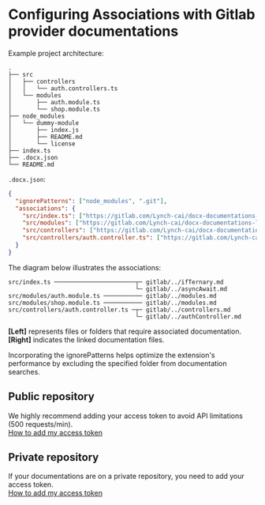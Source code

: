 # Configuring Associations with Gitlab provider documentations

Example project architecture:
```
.
├── src
│   ├── controllers
│   │   └── auth.controllers.ts
│   └── modules
│       ├── auth.module.ts
│       └── shop.module.ts
├── node_modules
│   └── dummy-module
│       ├── index.js
│       ├── README.md
│       └── license
├── index.ts
├── .docx.json
└── README.md
```

`.docx.json`:
```json
{
  "ignorePatterns": ["node_modules", ".git"],
  "associations": {
    "src/index.ts": ["https://gitlab.com/Lynch-cai/docx-documentations-local-template/-/blob/main/documentations/ifTernary.md", "https://gitlab.com/Lynch-cai/docx-documentations-local-template/-/blob/main/documentations/asyncAwait.md"],
    "src/modules": ["https://gitlab.com/Lynch-cai/docx-documentations-local-template/-/blob/main/documentations/modules.md"],
    "src/controllers": ["https://gitlab.com/Lynch-cai/docx-documentations-local-template/-/blob/main/documentations/controllers/controllers.md"],
    "src/controllers/auth.controller.ts": ["https://gitlab.com/Lynch-cai/docx-documentations-local-template/-/blob/main/documentations/controllers/authControllers.md"]
  }
}
```

The diagram below illustrates the associations:
```
src/index.ts ───────────────────────┬─ gitlab/../ifTernary.md
                                    └─ gitlab/../asyncAwait.md
src/modules/auth.module.ts ─────────── gitlab/../modules.md
src/modules/shop.module.ts ─────────── gitlab/../modules.md
src/controllers/auth.controller.ts ─┬─ gitlab/../controllers.md
                                    └─ gitlab/../authController.md
```
**[Left]** represents files or folders that require associated documentation.<br/>
**[Right]** indicates the linked documentation files.

Incorporating the ignorePatterns helps optimize the extension's performance by excluding the specified folder from documentation searches.

## Public repository
We highly recommend adding your access token to avoid API limitations (500 requests/min). <br />
[How to add my access token](/README.md#how-to-add-your-access-token)

## Private repository
If your documentations are on a private repository, you need to add your access token. <br />
[How to add my access token](/README.md#how-to-add-your-access-token)